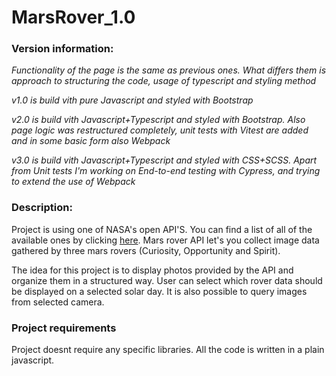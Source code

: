 # MarsRover_1.0
### Version information:
*Functionality of the page is the same as previous ones. What differs them is approach to structuring the code, usage of typescript and styling method*

*v1.0 is build vith pure Javascript and styled with Bootstrap*

*v2.0 is build vith Javascript+Typescript and styled with Bootstrap. Also page logic was restructured completely, unit tests with Vitest are added and in some basic form also Webpack*

*v3.0 is build vith Javascript+Typescript and styled with CSS+SCSS. Apart from Unit tests I'm working on End-to-end testing with Cypress, and trying to extend the use of Webpack*

### Description:

Project is using one of NASA's open API'S. You can find a list of all of the available ones by clicking [here](https://api.nasa.gov/). Mars rover API let's you collect image data gathered by three mars rovers (Curiosity, Opportunity and Spirit).

The idea for this project is to display photos provided by the API and organize them in a structured way. User can select which rover data should be displayed on a selected solar day. It is also possible to query images from selected camera.

### Project requirements

Project doesnt require any specific libraries. All the code is written in a plain javascript.
